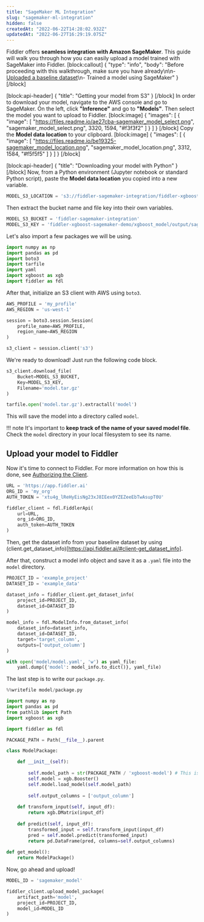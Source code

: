 ```yaml
---
title: "SageMaker ML Integration"
slug: "sagemaker-ml-integration"
hidden: false
createdAt: "2022-06-22T14:28:02.932Z"
updatedAt: "2022-06-27T16:29:19.075Z"
---
```

Fiddler offers **seamless integration with Amazon SageMaker**. This guide will walk you through how you can easily upload a model trained with SageMaker into Fiddler.
[block:callout]
{
  "type": "info",
  "body": "Before proceeding with this walkthrough, make sure you have already\n\n- [Uploaded a baseline dataset](/docs/uploading-a-baseline-dataset)\n- Trained a model using SageMaker"
}
[/block]

[block:api-header]
{
  "title": "Getting your model from S3"
}
[/block]
In order to download your model, navigate to the AWS console and go to SageMaker. On the left, click **"Inference"** and go to **"Models"**. Then select the model you want to upload to Fiddler.
[block:image]
{
  "images": [
    {
      "image": [
        "https://files.readme.io/ae27cba-sagemaker_model_select.png",
        "sagemaker_model_select.png",
        3320,
        1594,
        "#f3f3f2"
      ]
    }
  ]
}
[/block]
Copy the **Model data location** to your clipboard.
[block:image]
{
  "images": [
    {
      "image": [
        "https://files.readme.io/be19325-sagemaker_model_location.png",
        "sagemaker_model_location.png",
        3312,
        1584,
        "#f5f5f5"
      ]
    }
  ]
}
[/block]

[block:api-header]
{
  "title": "Downloading your model with Python"
}
[/block]
Now, from a Python environment (Jupyter notebook or standard Python script), paste the **Model data location** you copied into a new variable.

```python
MODEL_S3_LOCATION = 's3://fiddler-sagemaker-integration/fiddler-xgboost-sagemaker-demo/xgboost_model/output/sagemaker-xgboost-2022-06-06-15-49-54-626/output/model.tar.gz'
```

Then extract the bucket name and file key into their own variables.

```python
MODEL_S3_BUCKET = 'fiddler-sagemaker-integration'
MODEL_S3_KEY = 'fiddler-xgboost-sagemaker-demo/xgboost_model/output/sagemaker-xgboost-2022-06-06-15-49-54-626/output/model.tar.gz'
```

Let's also import a few packages we will be using.

```python
import numpy as np
import pandas as pd
import boto3
import tarfile
import yaml
import xgboost as xgb
import fiddler as fdl
```

After that, initialize an S3 client with AWS using `boto3`.

```python
AWS_PROFILE = 'my_profile'
AWS_REGION = 'us-west-1'

session = boto3.session.Session(
    profile_name=AWS_PROFILE,
    region_name=AWS_REGION
)

s3_client = session.client('s3')
```

We're ready to download! Just run the following code block.

```python
s3_client.download_file(
    Bucket=MODEL_S3_BUCKET,
    Key=MODEL_S3_KEY,
    Filename='model.tar.gz'
)

tarfile.open('model.tar.gz').extractall('model')
```

This will save the model into a directory called `model`.

!!! note
    It's important to **keep track of the name of your saved model file**. Check the `model` directory in your local filesystem to see its name.

## Upload your model to Fiddler

Now it's time to connect to Fiddler. For more information on how this is done, see [Authorizing the Client](/pages/examples/connecting-to-fiddler/authorizing-the-client/).

```python
URL = 'https://app.fiddler.ai'
ORG_ID = 'my_org'
AUTH_TOKEN = 'xtu4g_lReHyEisNg23xJ8IEex0YZEZeeEbTwAsupT0U'

fiddler_client = fdl.FiddlerApi(
    url=URL,
    org_id=ORG_ID,
    auth_token=AUTH_TOKEN
)
```

Then, get the dataset info from your baseline dataset by using (client.get_dataset_info)[https://api.fiddler.ai/#client-get_dataset_info].

After that, construct a model info object and save it as a `.yaml` file into the `model` directory.

```python
PROJECT_ID = 'example_project'
DATASET_ID = 'example_data'

dataset_info = fiddler_client.get_dataset_info(
    project_id=PROJECT_ID,
    dataset_id=DATASET_ID
)

model_info = fdl.ModelInfo.from_dataset_info(
    dataset_info=dataset_info,
    dataset_id=DATASET_ID,
    target='target_column',
    outputs=['output_column']
)

with open('model/model.yaml', 'w') as yaml_file:
    yaml.dump({'model': model_info.to_dict()}, yaml_file)
```

The last step is to write our `package.py`.

```python
%%writefile model/package.py

import numpy as np
import pandas as pd
from pathlib import Path
import xgboost as xgb

import fiddler as fdl

PACKAGE_PATH = Path(__file__).parent

class ModelPackage:

    def __init__(self):
        
        self.model_path = str(PACKAGE_PATH / 'xgboost-model') # This is the name of your model file within the model directory
        self.model = xgb.Booster()
        self.model.load_model(self.model_path)
        
        self.output_columns = ['output_column']
    
    def transform_input(self, input_df):
        return xgb.DMatrix(input_df)
    
    def predict(self, input_df):
        transformed_input = self.transform_input(input_df)
        pred = self.model.predict(transformed_input)
        return pd.DataFrame(pred, columns=self.output_columns)
    
def get_model():
    return ModelPackage()
```

Now, go ahead and upload!

```python
MODEL_ID = 'sagemaker_model'

fiddler_client.upload_model_package(
    artifact_path='model',
    project_id=PROJECT_ID,
    model_id=MODEL_ID
)
```